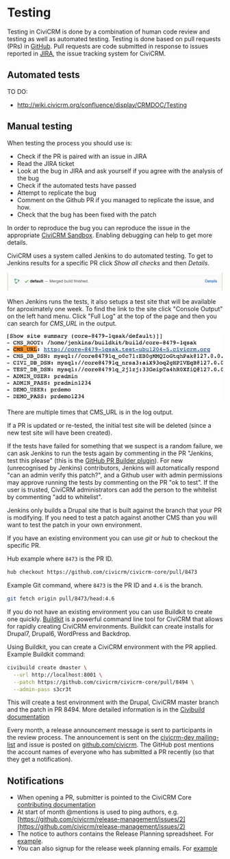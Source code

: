 # Testing

Testing in CiviCRM is done by a combination of human code review and testing
as well as automated testing. Testing is done based on pull requests (PRs)
in [GitHub](https://github.com/civicrm/civicrm-core/pulls). Pull requests are
code submitted in response to issues reported in
[JIRA](https://issues.civicrm.org/), the issue tracking system for CiviCRM.

## Automated tests

TO DO:

-   http://wiki.civicrm.org/confluence/display/CRMDOC/Testing

## Manual testing

When testing the process you should use is:

-   Check if the PR is paired with an issue in JIRA
-   Read the JIRA ticket
-   Look at the bug in JIRA and ask yourself if you agree with the analysis
    of the bug
-   Check if the automated tests have passed
-   Attempt to replicate the bug
-   Comment on the Github PR if you managed to replicate the issue, and how.
-   Check that the bug has been fixed with the patch

In order to reproduce the bug you can reproduce the issue in the appropriate
[CiviCRM Sandbox](https://civicrm.org/sandboxes). Enabling debugging can help
to get more details.

CiviCRM uses a system called Jenkins to do automated testing. To get to
Jenkins results for a specific PR click *Show all checks* and then *Details*.

![Jenkins Show Results](img/Jenkis_Show_Results.png)

When Jenkins runs the tests, it also setups a test site that will be available
for aproximately one week. To find the link to the site click "Console Output"
on the left hand menu. Click "Full Log" at the top of the page and then you
can search for *CMS_URL* in the output.

![CMS_URL Example](img/CMS_URL.png)

There are multiple times that CMS_URL is in the log output.  

If a PR is updated or re-tested, the initial test site will be deleted (since
a new test site will have been created).

If the tests have failed for something that we suspect is a random failure, we
can ask Jenkins to run the tests again by commenting in the PR "Jenkins, test
this please" (this is the
[GitHub PR Builder plugin](https://wiki.jenkins-ci.org/display/JENKINS/GitHub+pull+request+builder+plugin)).
For new (unrecognised by Jenkins) contributors, Jenkins will automatically
respond "can an admin verify this patch?", and a Github user with admin
permissions may approve running the tests by commenting on the PR "ok to test".
If the user is trusted, CiviCRM administrators can add the person to the
whitelist by commenting "add to whitelist".

Jenkins only builds a Drupal site that is built against the branch that your
PR is modifying.  If you need to test a patch against another CMS than you
will want to test the patch in your own environment.

If you have an existing environment you can use *git* or *hub* to checkout the
specific PR.

Hub example where `8473` is the PR ID.

```bash
hub checkout https://github.com/civicrm/civicrm-core/pull/8473
```

Example Git command, where `8473` is the PR ID and `4.6` is the branch.

```bash
git fetch origin pull/8473/head:4.6
```

If you do not have an existing environment you can use Buildkit to create one
quickly. [Buildkit](https://github.com/civicrm/civicrm-buildkit) is a powerful
command line tool for CiviCRM that allows for rapidly creating CiviCRM
environments. Buildkit can create installs for Drupal7, Drupal6, WordPress
and Backdrop.

Using Buildkit, you can create a CiviCRM environment with the PR applied.
Example Buildkit command:

```bash
civibuild create dmaster \
  --url http://localhost:8001 \
  --patch https://github.com/civicrm/civicrm-core/pull/8494 \
  --admin-pass s3cr3t
```

This will create a test environment with the Drupal, CiviCRM master branch
and the patch in PR 8494. More detailed information is in the
[Civibuild documentation](https://github.com/civicrm/civicrm-buildkit/blob/master/doc/civibuild.md)

Every month, a release announcement message is sent to participants in the
review process. The announcement is sent on the
[civicrm-dev mailing-list](http://lists.civicrm.org/lists/info/civicrm-dev)
and issue is posted on [github.com/civicrm](http://github.com/civicrm).
The GitHub post mentions the account names of everyone who has submitted a
PR recently (so that they get a notification).

## Notifications

-   When opening a PR, submitter is pointed to the CiviCRM Core
    [contributing documentation](https://github.com/civicrm/civicrm-core/blob/master/.github/CONTRIBUTING.md)
-   At start of month @mentions is used to ping authors, e.g.
    [https://github.com/civicrm/release-management/issues/2](https://github.com/civicrm/release-management/issues/2)
-   The notice to authors contains the Release Planning spreadsheet.  For
    [example](https://docs.google.com/spreadsheets/d/10EyNqm3-CbAwUjYzckrwSE7VjpZCfatzh-bES59XqA8/edit?usp=sharing).
-   You can also signup for the release week planning emails. For
    [example](https://gist.github.com/totten/0d05ca4bbe0e1727ee5895f6e588d068)
